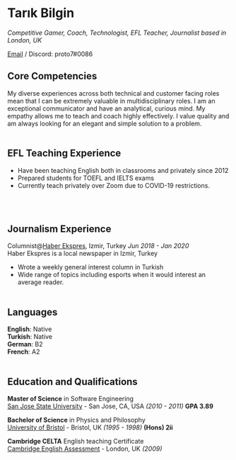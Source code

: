 # Tarık Bilgin 

_Competitive Gamer, Coach, Technologist, EFL Teacher, Journalist_
_based in London, UK_ <br>

[Email](mailto:tarik@me.com) / Discord: proto7#0086


## Core Competencies

My diverse experiences across both technical and customer facing roles mean that I can be extremely valuable in multidisciplinary roles. I am an exceptional communicator and have an analytical, curious mind. My empathy allows me to teach and coach highly effectively. I value quality  and am always looking for an elegant and simple solution to a problem.
<br>
<br>

## EFL Teaching Experience

  - Have been teaching English both in classrooms and privately since 2012
  - Prepared students for TOEFL and IELTS exams
  - Currently teach privately over Zoom due to COVID-19 restrictions.
<br>
<br>

## Journalism Experience 

Columnist@[Haber Ekspres](https://www.haberekspres.com.tr/profil/96/tarik-bilgin), Izmir, Turkey _Jun 2018 - Jan 2020_<br>
Haber Ekspres is a local newspaper in Izmir, Turkey
  - Wrote a weekly general interest column in Turkish
  - Wide range of topics including esports when it would interest an average reader.
<br><br>

## Languages

**English**: Native <br>
**Turkish**: Native <br>
**German**: B2 <br> 
**French**: A2
<br><br>

## Education and Qualifications

**Master of Science** in Software Engineering<br>
[San Jose State University](https://www.sjsu/) - San Jose, CA, USA _(2010 - 2011)_
**GPA 3.89**
<br>

**Bachelor of Science** in Physics and Philosophy<br>
[University of Bristol](https://www.bristol.ac.uk/) - Bristol, UK _(1995 - 1998)_
**(Hons) 2ii**
<br>

**Cambridge CELTA** English teaching Certificate<br>
[Cambridge English Assessment](https://www.cambridgeenglish.org/teaching-english/teaching-qualifications/celta/) - London, UK _(2009)_
